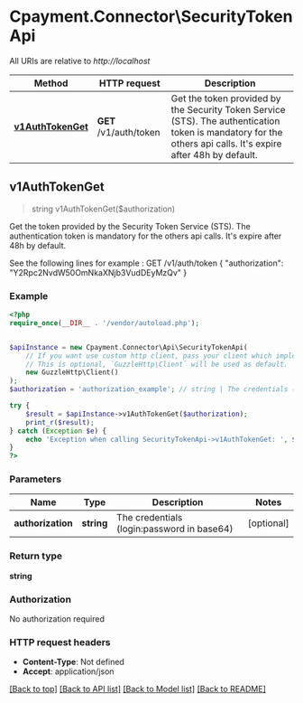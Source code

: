 # Cpayment.Connector\SecurityTokenApi

All URIs are relative to *http://localhost*

Method | HTTP request | Description
------------- | ------------- | -------------
[**v1AuthTokenGet**](SecurityTokenApi.md#v1AuthTokenGet) | **GET** /v1/auth/token | Get the token provided by the Security Token Service (STS).  The authentication token is mandatory for the others api calls.  It&#39;s expire after 48h by default.



## v1AuthTokenGet

> string v1AuthTokenGet($authorization)

Get the token provided by the Security Token Service (STS).  The authentication token is mandatory for the others api calls.  It's expire after 48h by default.

See the following lines for example :  GET /v1/auth/token  {  \"authorization\": \"Y2Rpc2NvdW50OmNkaXNjb3VudDEyMzQv\"  }

### Example

```php
<?php
require_once(__DIR__ . '/vendor/autoload.php');


$apiInstance = new Cpayment.Connector\Api\SecurityTokenApi(
    // If you want use custom http client, pass your client which implements `GuzzleHttp\ClientInterface`.
    // This is optional, `GuzzleHttp\Client` will be used as default.
    new GuzzleHttp\Client()
);
$authorization = 'authorization_example'; // string | The credentials (login:password in base64)

try {
    $result = $apiInstance->v1AuthTokenGet($authorization);
    print_r($result);
} catch (Exception $e) {
    echo 'Exception when calling SecurityTokenApi->v1AuthTokenGet: ', $e->getMessage(), PHP_EOL;
}
?>
```

### Parameters


Name | Type | Description  | Notes
------------- | ------------- | ------------- | -------------
 **authorization** | **string**| The credentials (login:password in base64) | [optional]

### Return type

**string**

### Authorization

No authorization required

### HTTP request headers

- **Content-Type**: Not defined
- **Accept**: application/json

[[Back to top]](#) [[Back to API list]](../../README.md#documentation-for-api-endpoints)
[[Back to Model list]](../../README.md#documentation-for-models)
[[Back to README]](../../README.md)

